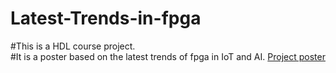 # Latest-Trends-in-fpga
#This is a HDL course project.                                                                                                                                                     
#It is a poster based on the latest trends of fpga in IoT and AI.
[Project poster](https://www.canva.com/design/DAEtJHEoog0/_jpbFDyJvgYGWdmvF-NZYg/view?utm_content=DAEtJHEoog0&utm_campaign=designshare&utm_medium=link&utm_source=sharebutton)
